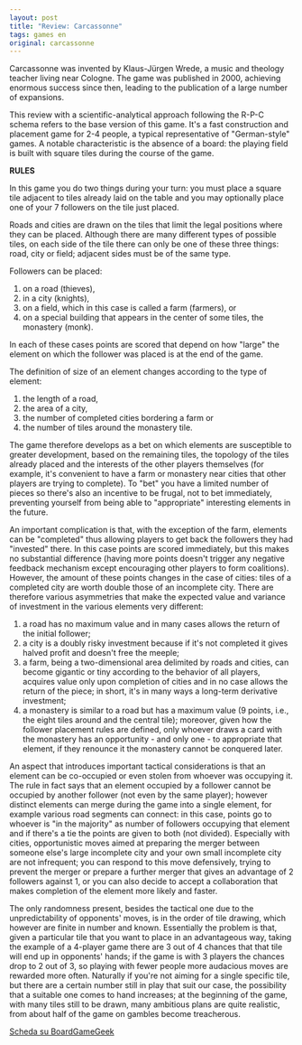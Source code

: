 ```yaml
---
layout: post
title: "Review: Carcassonne"
tags: games en
original: carcassonne
---
```


Carcassonne was invented by Klaus-Jürgen Wrede, a music and theology teacher living near Cologne. The game was published in 2000, achieving enormous success since then, leading to the publication of a large number of expansions.

This review with a scientific-analytical approach following the R-P-C schema refers to the base version of this game. It's a fast construction and placement game for 2-4 people, a typical representative of "German-style" games. A notable characteristic is the absence of a board: the playing field is built with square tiles during the course of the game.

**RULES**

In this game you do two things during your turn: you must place a square tile adjacent to tiles already laid on the table and you may optionally place one of your 7 followers on the tile just placed.

Roads and cities are drawn on the tiles that limit the legal positions where they can be placed. Although there are many different types of possible tiles, on each side of the tile there can only be one of these three things: road, city or field; adjacent sides must be of the same type.

Followers can be placed:

1.  on a road (thieves),
2.  in a city (knights),
3.  on a field, which in this case is called a farm (farmers), or
4.  on a special building that appears in the center of some tiles, the monastery (monk).

In each of these cases points are scored that depend on how "large" the element on which the follower was placed is at the end of the game.

The definition of size of an element changes according to the type of element:

1.  the length of a road,
2.  the area of a city,
3.  the number of completed cities bordering a farm or
4.  the number of tiles around the monastery tile.

The game therefore develops as a bet on which elements are susceptible to greater development, based on the remaining tiles, the topology of the tiles already placed and the interests of the other players themselves (for example, it's convenient to have a farm or monastery near cities that other players are trying to complete). To "bet" you have a limited number of pieces so there's also an incentive to be frugal, not to bet immediately, preventing yourself from being able to "appropriate" interesting elements in the future.

An important complication is that, with the exception of the farm, elements can be "completed" thus allowing players to get back the followers they had "invested" there. In this case points are scored immediately, but this makes no substantial difference (having more points doesn't trigger any negative feedback mechanism except encouraging other players to form coalitions). However, the amount of these points changes in the case of cities: tiles of a completed city are worth double those of an incomplete city. There are therefore various asymmetries that make the expected value and variance of investment in the various elements very different:

1.  a road has no maximum value and in many cases allows the return of the initial follower;
2.  a city is a doubly risky investment because if it's not completed it gives halved profit and doesn't free the meeple;
3.  a farm, being a two-dimensional area delimited by roads and cities, can become gigantic or tiny according to the behavior of all players, acquires value only upon completion of cities and in no case allows the return of the piece; in short, it's in many ways a long-term derivative investment;
4.  a monastery is similar to a road but has a maximum value (9 points, i.e., the eight tiles around and the central tile); moreover, given how the follower placement rules are defined, only whoever draws a card with the monastery has an opportunity - and only one - to appropriate that element, if they renounce it the monastery cannot be conquered later.

An aspect that introduces important tactical considerations is that an element can be co-occupied or even stolen from whoever was occupying it. The rule in fact says that an element occupied by a follower cannot be occupied by another follower (not even by the same player); however distinct elements can merge during the game into a single element, for example various road segments can connect: in this case, points go to whoever is "in the majority" as number of followers occupying that element and if there's a tie the points are given to both (not divided). Especially with cities, opportunistic moves aimed at preparing the merger between someone else's large incomplete city and your own small incomplete city are not infrequent; you can respond to this move defensively, trying to prevent the merger or prepare a further merger that gives an advantage of 2 followers against 1, or you can also decide to accept a collaboration that makes completion of the element more likely and faster.

The only randomness present, besides the tactical one due to the unpredictability of opponents' moves, is in the order of tile drawing, which however are finite in number and known. Essentially the problem is that, given a particular tile that you want to place in an advantageous way, taking the example of a 4-player game there are 3 out of 4 chances that that tile will end up in opponents' hands; if the game is with 3 players the chances drop to 2 out of 3, so playing with fewer people more audacious moves are rewarded more often. Naturally if you're not aiming for a single specific tile, but there are a certain number still in play that suit our case, the possibility that a suitable one comes to hand increases; at the beginning of the game, with many tiles still to be drawn, many ambitious plans are quite realistic, from about half of the game on gambles become treacherous.

[Scheda su BoardGameGeek](https://boardgamegeek.com/boardgame/822/carcassonne)
